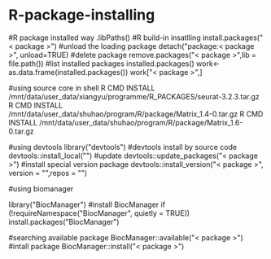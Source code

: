 # R-package-installing

#R package installed way
.libPaths()
#R build-in insatlling
install.packages("< package >")
#unload the loading package
detach("package:< package >", unload=TRUE)
#delete package
remove.packages("< package >",lib = file.path(<package pathway>))
#list installed packages
installed.packages()
work<-as.data.frame(installed.packages())
work["< package >",]

#using source core in shell
R CMD INSTALL /mnt/data/user_data/xiangyu/programme/R_PACKAGES/seurat-3.2.3.tar.gz
R CMD INSTALL /mnt/data/user_data/shuhao/program/R/package/Matrix_1.4-0.tar.gz
R CMD INSTALL /mnt/data/user_data/shuhao/program/R/package/Matrix_1.6-0.tar.gz



#using devtools
library("devtools")
#devtools install by source code
devtools::install_local("<package source core pathway>")
#update
devtools::update_packages("< package >")
#install special version package
devtools::install_version("< package >", version = "<vesion>",repos = "<cram>")

#using biomanager

library("BiocManager")
#install BiocManager
if (!requireNamespace("BiocManager", quietly = TRUE))
    install.packages("BiocManager")

#searching available package
BiocManager::available("< package >")
#intall package
BiocManager::install("< package >")



